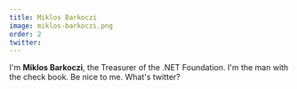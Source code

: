 ```yaml
---
title: Miklos Barkoczi
image: miklos-barkoczi.png
order: 2
twitter: 
---
```


I'm **Miklos Barkoczi**, the Treasurer of the .NET Foundation. I'm the man with the check book. Be nice to me. What's twitter?
